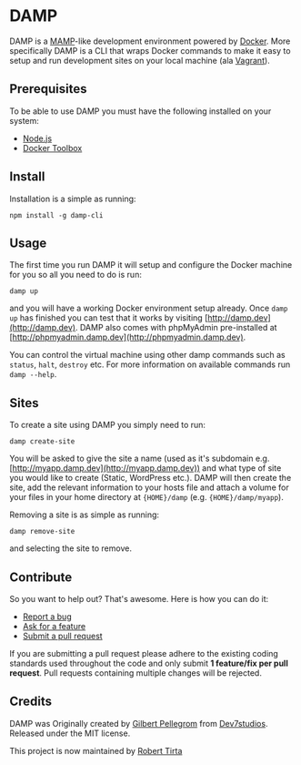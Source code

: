 # DAMP

DAMP is a [MAMP](https://www.mamp.info/)-like development environment powered by [Docker](https://www.docker.com/). 
More specifically DAMP is a CLI that wraps Docker commands to make it easy to setup and run development sites
on your local machine (ala [Vagrant](https://www.vagrantup.com/)).

## Prerequisites

To be able to use DAMP you must have the following installed on your system:

* [Node.js](https://nodejs.org/)
* [Docker Toolbox](https://www.docker.com/docker-toolbox)

## Install

Installation is a simple as running:

```
npm install -g damp-cli
```

## Usage

The first time you run DAMP it will setup and configure the Docker machine for you so all you need to do is run:

```
damp up
```

and you will have a working Docker environment setup already. Once `damp up` has finished you can test
that it works by visiting [http://damp.dev](http://damp.dev). DAMP also comes with phpMyAdmin
pre-installed at [http://phpmyadmin.damp.dev](http://phpmyadmin.damp.dev).

You can control the virtual machine using other damp commands such as `status`, `halt`, `destroy` etc. For more
information on available commands run `damp --help`.

## Sites

To create a site using DAMP you simply need to run:

```
damp create-site
```

You will be asked to give the site a name (used as it's subdomain e.g. [http://myapp.damp.dev](http://myapp.damp.dev)) and
what type of site you would like to create (Static, WordPress etc.). DAMP will then create the site, add the relevant information
to your hosts file and attach a volume for your files in your home directory at `{HOME}/damp` (e.g. `{HOME}/damp/myapp`).

Removing a site is as simple as running:

```
damp remove-site
```

and selecting the site to remove. 

## Contribute

So you want to help out? That's awesome. Here is how you can do it:

* [Report a bug](https://github.com/gilbitron/damp/labels/bug)
* [Ask for a feature](https://github.com/gilbitron/damp/labels/enhancement)
* [Submit a pull request](https://github.com/gilbitron/damp/pulls)

If you are submitting a pull request please adhere to the existing coding standards used throughout the code
and only submit **1 feature/fix per pull request**. Pull requests containing multiple changes will be rejected.

## Credits

DAMP was Originally created by [Gilbert Pellegrom](http://gilbert.pellegrom.me) from
[Dev7studios](http://dev7studios.com). Released under the MIT license.

This project is now maintained by [Robert Tirta](https://roberttirtasentana.me)
